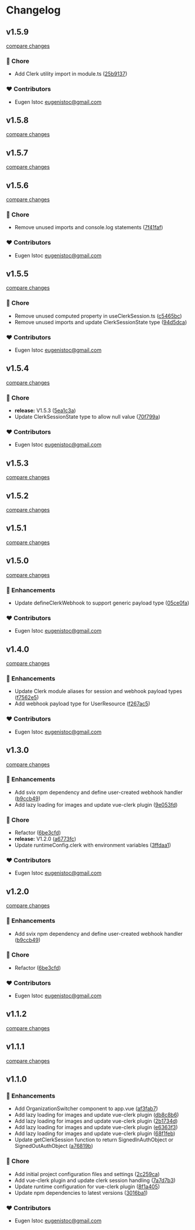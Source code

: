 # Changelog


## v1.5.9

[compare changes](https://github.com/genu/nuxt-clerk-utils/compare/v1.5.8...v1.5.9)

### 🏡 Chore

- Add Clerk utility import in module.ts ([25b9137](https://github.com/genu/nuxt-clerk-utils/commit/25b9137))

### ❤️ Contributors

- Eugen Istoc <eugenistoc@gmail.com>

## v1.5.8

[compare changes](https://github.com/genu/nuxt-clerk-utils/compare/v1.5.7...v1.5.8)

## v1.5.7

[compare changes](https://github.com/genu/nuxt-clerk-utils/compare/v1.5.6...v1.5.7)

## v1.5.6

[compare changes](https://github.com/genu/nuxt-clerk-utils/compare/v1.5.5...v1.5.6)

### 🏡 Chore

- Remove unused imports and console.log statements ([7f41faf](https://github.com/genu/nuxt-clerk-utils/commit/7f41faf))

### ❤️ Contributors

- Eugen Istoc <eugenistoc@gmail.com>

## v1.5.5

[compare changes](https://github.com/genu/nuxt-clerk-utils/compare/v1.5.4...v1.5.5)

### 🏡 Chore

- Remove unused computed property in useClerkSession.ts ([c5465bc](https://github.com/genu/nuxt-clerk-utils/commit/c5465bc))
- Remove unused imports and update ClerkSessionState type ([94d5dca](https://github.com/genu/nuxt-clerk-utils/commit/94d5dca))

### ❤️ Contributors

- Eugen Istoc <eugenistoc@gmail.com>

## v1.5.4

[compare changes](https://github.com/genu/nuxt-clerk-utils/compare/v1.5.2...v1.5.4)

### 🏡 Chore

- **release:** V1.5.3 ([5ea1c3a](https://github.com/genu/nuxt-clerk-utils/commit/5ea1c3a))
- Update ClerkSessionState type to allow null value ([70f799a](https://github.com/genu/nuxt-clerk-utils/commit/70f799a))

### ❤️ Contributors

- Eugen Istoc <eugenistoc@gmail.com>

## v1.5.3

[compare changes](https://github.com/genu/nuxt-clerk-utils/compare/v1.5.2...v1.5.3)

## v1.5.2

[compare changes](https://github.com/genu/nuxt-clerk-utils/compare/v1.5.1...v1.5.2)

## v1.5.1

[compare changes](https://github.com/genu/nuxt-clerk-utils/compare/v1.5.0...v1.5.1)

## v1.5.0

[compare changes](https://github.com/genu/nuxt-clerk-utils/compare/v1.4.0...v1.5.0)

### 🚀 Enhancements

- Update defineClerkWebhook to support generic payload type ([05ce0fa](https://github.com/genu/nuxt-clerk-utils/commit/05ce0fa))

### ❤️ Contributors

- Eugen Istoc <eugenistoc@gmail.com>

## v1.4.0

[compare changes](https://github.com/genu/nuxt-clerk-utils/compare/v1.3.0...v1.4.0)

### 🚀 Enhancements

- Update Clerk module aliases for session and webhook payload types ([f7562e5](https://github.com/genu/nuxt-clerk-utils/commit/f7562e5))
- Add webhook payload type for UserResource ([f267ac5](https://github.com/genu/nuxt-clerk-utils/commit/f267ac5))

### ❤️ Contributors

- Eugen Istoc <eugenistoc@gmail.com>

## v1.3.0

[compare changes](https://github.com/genu/nuxt-clerk-utils/compare/v1.2.0...v1.3.0)

### 🚀 Enhancements

- Add svix npm dependency and define user-created webhook handler ([b9ccb49](https://github.com/genu/nuxt-clerk-utils/commit/b9ccb49))
- Add lazy loading for images and update vue-clerk plugin ([9e053fd](https://github.com/genu/nuxt-clerk-utils/commit/9e053fd))

### 🏡 Chore

- Refactor ([6be3cfd](https://github.com/genu/nuxt-clerk-utils/commit/6be3cfd))
- **release:** V1.2.0 ([a6773fc](https://github.com/genu/nuxt-clerk-utils/commit/a6773fc))
- Update runtimeConfig.clerk with environment variables ([3ffdaa1](https://github.com/genu/nuxt-clerk-utils/commit/3ffdaa1))

### ❤️ Contributors

- Eugen Istoc <eugenistoc@gmail.com>

## v1.2.0

[compare changes](https://github.com/genu/nuxt-clerk-utils/compare/v1.1.2...v1.2.0)

### 🚀 Enhancements

- Add svix npm dependency and define user-created webhook handler ([b9ccb49](https://github.com/genu/nuxt-clerk-utils/commit/b9ccb49))

### 🏡 Chore

- Refactor ([6be3cfd](https://github.com/genu/nuxt-clerk-utils/commit/6be3cfd))

### ❤️ Contributors

- Eugen Istoc <eugenistoc@gmail.com>

## v1.1.2

[compare changes](https://github.com/genu/nuxt-clerk-utils/compare/v1.1.1...v1.1.2)

## v1.1.1

[compare changes](https://github.com/genu/nuxt-clerk-utils/compare/v1.1.0...v1.1.1)

## v1.1.0


### 🚀 Enhancements

- Add OrganizationSwitcher component to app.vue ([af3fab7](https://github.com/your-org/my-module/commit/af3fab7))
- Add lazy loading for images and update vue-clerk plugin ([db8c8b6](https://github.com/your-org/my-module/commit/db8c8b6))
- Add lazy loading for images and update vue-clerk plugin ([2b1734d](https://github.com/your-org/my-module/commit/2b1734d))
- Add lazy loading for images and update vue-clerk plugin ([e6363f3](https://github.com/your-org/my-module/commit/e6363f3))
- Add lazy loading for images and update vue-clerk plugin ([68f1feb](https://github.com/your-org/my-module/commit/68f1feb))
- Update getClerkSession function to return SignedInAuthObject or SignedOutAuthObject ([a76819b](https://github.com/your-org/my-module/commit/a76819b))

### 🏡 Chore

- Add initial project configuration files and settings ([2c259ca](https://github.com/your-org/my-module/commit/2c259ca))
- Add vue-clerk plugin and update clerk session handling ([7a7d7b3](https://github.com/your-org/my-module/commit/7a7d7b3))
- Update runtime configuration for vue-clerk plugin ([8f1a405](https://github.com/your-org/my-module/commit/8f1a405))
- Update npm dependencies to latest versions ([3016ba1](https://github.com/your-org/my-module/commit/3016ba1))

### ❤️ Contributors

- Eugen Istoc <eugenistoc@gmail.com>

